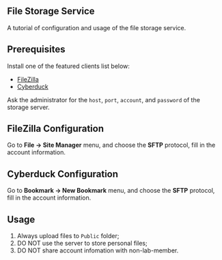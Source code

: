 ## File Storage Service

A tutorial of configuration and usage of the file storage service.

## Prerequisites

Install one of the featured clients list below:

* [FileZilla](https://filezilla-project.org/)
* [Cyberduck](https://cyberduck.io/)

Ask the administrator for the `host`, `port`, `account`, and `password` of the storage server.

## FileZilla Configuration

Go to **File -> Site Manager** menu, and choose the **SFTP** protocol, fill in the account information.

## Cyberduck Configuration

Go to **Bookmark -> New Bookmark** menu, and choose the **SFTP** protocol, fill in the account information.

## Usage

1. Always upload files to `Public` folder;
2. DO NOT use the server to store personal files;
3. DO NOT share account infomation with non-lab-member.

